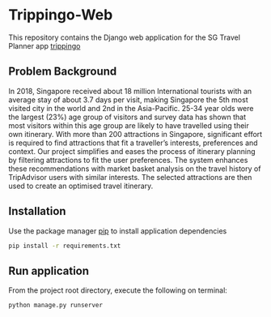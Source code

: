 # Trippingo-Web

This repository contains the Django web application for the SG Travel Planner app [trippingo](https://github.com/vidur6789/trippingo)


## Problem Background
In 2018, Singapore received about 18 million International tourists with an average stay of about 3.7 days per visit, making Singapore the 5th most visited city in the world and 2nd in the Asia-Pacific. 25-34 year olds were the largest (23%) age group of visitors and survey data has shown that most visitors within this age group are likely to have travelled using their own itinerary. With more than 200 attractions in Singapore, significant effort is required to find attractions that fit a traveller’s interests, preferences and context. Our project simplifies and eases the process of itinerary planning by filtering attractions to fit the user preferences. The system enhances these recommendations with market basket analysis on the travel history of TripAdvisor users with similar interests. The selected attractions are then used to create an optimised travel itinerary.


## Installation
Use the package manager [pip](https://pip.pypa.io/en/stable/) to install application dependencies

```bash
pip install -r requirements.txt
```

## Run application
From the project root directory, execute the following on terminal:
```bash
python manage.py runserver
```

